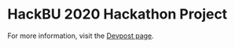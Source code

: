 # HackBU 2020 Hackathon Project

For more information, visit the [Devpost page](https://devpost.com/software/hackbu2020).
